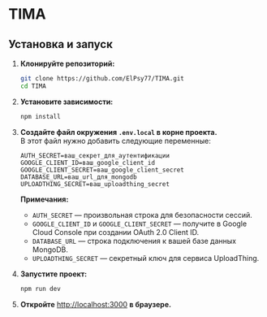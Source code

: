 # TIMA

## Установка и запуск

1. **Клонируйте репозиторий:**
   ```sh
   git clone https://github.com/ElPsy77/TIMA.git
   cd TIMA
   ```

2. **Установите зависимости:**
   ```sh
   npm install
   ```

3. **Создайте файл окружения `.env.local` в корне проекта.**  
   В этот файл нужно добавить следующие переменные:

   ```
   AUTH_SECRET=ваш_секрет_для_аутентификации
   GOOGLE_CLIENT_ID=ваш_google_client_id
   GOOGLE_CLIENT_SECRET=ваш_google_client_secret
   DATABASE_URL=ваш_url_для_mongodb
   UPLOADTHING_SECRET=ваш_uploadthing_secret
   ```

   **Примечания:**
   - `AUTH_SECRET` — произвольная строка для безопасности сессий.
   - `GOOGLE_CLIENT_ID` и `GOOGLE_CLIENT_SECRET` — получите в Google Cloud Console при создании OAuth 2.0 Client ID.
   - `DATABASE_URL` — строка подключения к вашей базе данных MongoDB.
   - `UPLOADTHING_SECRET` — секретный ключ для сервиса UploadThing.

4. **Запустите проект:**
   ```sh
   npm run dev
   ```

5. **Откройте** [http://localhost:3000](http://localhost:3000) **в браузере.**

